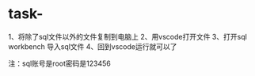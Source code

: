 # task-


1、将除了sql文件以外的文件复制到电脑上
2、用vscode打开文件
3、打开sql workbench 导入sql文件
4、回到vscode运行就可以了

注：sql账号是root密码是123456
